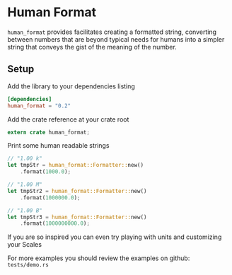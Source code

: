 # Human Format

`human_format` provides facilitates creating a formatted string, converting between numbers that are beyond typical needs for humans into a simpler string that conveys the gist of the meaning of the number.

## Setup

Add the library to your dependencies listing

```toml
[dependencies]
human_format = "0.2"
```

Add the crate reference at your crate root

```rust
extern crate human_format;
```

Print some human readable strings

```rust
// "1.00 k"
let tmpStr = human_format::Formatter::new()
    .format(1000.0);

// "1.00 M"
let tmpStr2 = human_format::Formatter::new()
    .format(1000000.0);

// "1.00 B"
let tmpStr3 = human_format::Formatter::new()
    .format(1000000000.0);
```

If you are so inspired you can even try playing with units and customizing your Scales

For more examples you should review the examples on github: `tests/demo.rs`
